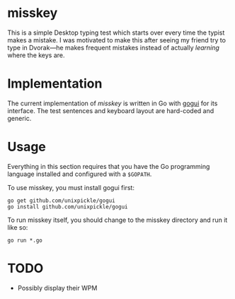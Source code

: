# misskey

This is a simple Desktop typing test which starts over every time the typist makes a mistake. I was motivated to make this after seeing my friend try to type in Dvorak&mdash;he makes frequent mistakes instead of actually *learning* where the keys are.

# Implementation

The current implementation of *misskey* is written in Go with [gogui](https://github.com/unixpickle/gogui) for its interface. The test sentences and keyboard layout are hard-coded and generic.

# Usage

Everything in this section requires that you have the Go programming language installed and configured with a `$GOPATH`.

To use misskey, you must install gogui first:

    go get github.com/unixpickle/gogui
    go install github.com/unixpickle/gogui

To run misskey itself, you should change to the misskey directory and run it like so:

    go run *.go

# TODO

 * Possibly display their WPM
